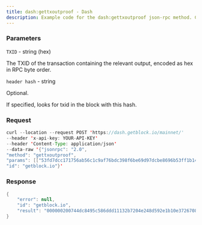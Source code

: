 ```yaml
---
title: dash:gettxoutproof - Dash
description: Example code for the dash:gettxoutproof json-rpc method. Сomplete guide on how to use dash:gettxoutproof json-rpc in GetBlock.io Web3 documentation.
---
```


### Parameters


`TXID` - string (hex)

The TXID of the transaction containing the relevant output, encoded as
hex in RPC byte order.

`header hash` - string

Optional.

If specified, looks for txid in the block with this hash.

### Request

``` java
curl --location --request POST 'https://dash.getblock.io/mainnet/' 
--header 'x-api-key: YOUR-API-KEY' 
--header 'Content-Type: application/json' 
--data-raw '{"jsonrpc": "2.0",
"method": "gettxoutproof",
"params": [["53fd7dcc171756ab56c1c9af76bdc398f6be69d97dcbe8696b53ff1b140c2249", "83dc6c8e03026c0317885f62a7072dfde10014967f59477a0f7b5fc52f44a784"], null],
"id": "getblock.io"}'
```

###  Response

``` java
{
    "error": null,
    "id": "getblock.io",
    "result": "000000200744dc8495c586ddd11132b7204e248d592e1b10e37267082c00000000000000eddc7f557e52e111824d1100fed92779ffaa9c7f8a02c60cf6c04dfae80d0df130ce3961b3b42a19150bba42080000000484a7442fc55f7b0f7a47597f961400e1fd2d07a7625f8817036c02038e6cdc8349220c141bff536b69e8cb7dd969bef698c3bd76afc9c156ab561717cc7dfd5398f5ecaec6c8dbc0a1fb8f335f310cff00845f278a73d9423eadaed4529c54eba6c954ff561af9911cf06c838dc507d86834823946729e23ca504ede09d5e870011f"
}
```


